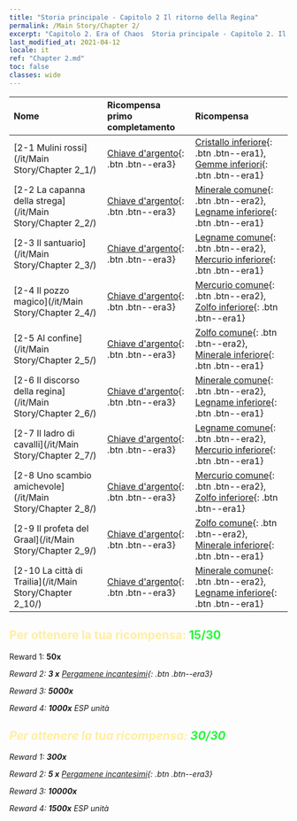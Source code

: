 ```yaml
---
title: "Storia principale - Capitolo 2 Il ritorno della Regina"
permalink: /Main Story/Chapter 2/
excerpt: "Capitolo 2. Era of Chaos  Storia principale - Capitolo 2. Il ritorno della Regina"
last_modified_at: 2021-04-12
locale: it
ref: "Chapter 2.md"
toc: false
classes: wide
---
```


  | Nome |  Ricompensa primo completamento | Ricompensa |
  |:------------|:------------|:------------| 
  | [2-1 Mulini rossi](/it/Main Story/Chapter 2_1/) | [Chiave d'argento](/it/Items/con_693/){: .btn .btn--era3} | [Cristallo inferiore](/it/Items/mat_5/){: .btn .btn--era1}, [Gemme inferiori](/it/Items/mat_4/){: .btn .btn--era1} |
  | [2-2 La capanna della strega](/it/Main Story/Chapter 2_2/) | [Chiave d'argento](/it/Items/con_693/){: .btn .btn--era3} | [Minerale comune](/it/Items/mat_6/){: .btn .btn--era2}, [Legname inferiore](/it/Items/mat_1/){: .btn .btn--era1} |
  | [2-3 Il santuario](/it/Main Story/Chapter 2_3/) | [Chiave d'argento](/it/Items/con_693/){: .btn .btn--era3} | [Legname comune](/it/Items/mat_7/){: .btn .btn--era2}, [Mercurio inferiore](/it/Items/mat_2/){: .btn .btn--era1} |
  | [2-4 Il pozzo magico](/it/Main Story/Chapter 2_4/) | [Chiave d'argento](/it/Items/con_693/){: .btn .btn--era3} | [Mercurio comune](/it/Items/mat_8/){: .btn .btn--era2}, [Zolfo inferiore](/it/Items/mat_3/){: .btn .btn--era1} |
  | [2-5 Al confine](/it/Main Story/Chapter 2_5/) | [Chiave d'argento](/it/Items/con_693/){: .btn .btn--era3} | [Zolfo comune](/it/Items/mat_9/){: .btn .btn--era2}, [Minerale inferiore](/it/Items/mat_1/){: .btn .btn--era1} |
  | [2-6 Il discorso della regina](/it/Main Story/Chapter 2_6/) | [Chiave d'argento](/it/Items/con_693/){: .btn .btn--era3} | [Minerale comune](/it/Items/mat_6/){: .btn .btn--era2}, [Legname inferiore](/it/Items/mat_1/){: .btn .btn--era1} |
  | [2-7 Il ladro di cavalli](/it/Main Story/Chapter 2_7/) | [Chiave d'argento](/it/Items/con_693/){: .btn .btn--era3} | [Legname comune](/it/Items/mat_7/){: .btn .btn--era2}, [Mercurio inferiore](/it/Items/mat_2/){: .btn .btn--era1} |
  | [2-8 Uno scambio amichevole](/it/Main Story/Chapter 2_8/) | [Chiave d'argento](/it/Items/con_693/){: .btn .btn--era3} | [Mercurio comune](/it/Items/mat_8/){: .btn .btn--era2}, [Zolfo inferiore](/it/Items/mat_3/){: .btn .btn--era1} |
  | [2-9 Il profeta del Graal](/it/Main Story/Chapter 2_9/) | [Chiave d'argento](/it/Items/con_693/){: .btn .btn--era3} | [Zolfo comune](/it/Items/mat_9/){: .btn .btn--era2}, [Minerale inferiore](/it/Items/mat_1/){: .btn .btn--era1} |
  | [2-10 La città di Trailia](/it/Main Story/Chapter 2_10/) | [Chiave d'argento](/it/Items/con_693/){: .btn .btn--era3} | [Minerale comune](/it/Items/mat_6/){: .btn .btn--era2}, [Legname inferiore](/it/Items/mat_1/){: .btn .btn--era1} |


## <span style="color: #ffeea0">Per ottenere la tua ricompensa: </span><span style="color: #27f73a">15/30</span>

 Reward 1:  **50x** <i class="fas fa-gem"/>

 Reward 2: **3 x** [Pergamene incantesimi](/it/Items/con_694/){: .btn .btn--era3}

 Reward 3:  **5000x** <i class="fas fa-coins"/>

 Reward 4:  **1000x** ESP unità



## <span style="color: #ffeea0">Per ottenere la tua ricompensa: </span><span style="color: #27f73a">30/30</span>

 Reward 1:  **300x** <i class="fas fa-gem"/>

 Reward 2: **5 x** [Pergamene incantesimi](/it/Items/con_694/){: .btn .btn--era3}

 Reward 3:  **10000x** <i class="fas fa-coins"/>

 Reward 4:  **1500x** ESP unità

